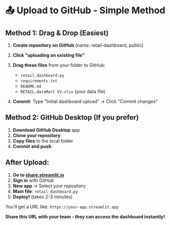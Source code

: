 # 📤 Upload to GitHub - Simple Method

## Method 1: Drag & Drop (Easiest)

1. **Create repository on GitHub** (name: retail-dashboard, public)
2. **Click "uploading an existing file"**
3. **Drag these files** from your folder to GitHub:
   - `retail_dashboard.py`
   - `requirements.txt`
   - `README.md`
   - `RETAIL.dataMart V2.xlsx` (your data file)

4. **Commit**: Type "Initial dashboard upload" → Click "Commit changes"

## Method 2: GitHub Desktop (If you prefer)

1. **Download GitHub Desktop** app
2. **Clone your repository**
3. **Copy files** to the local folder
4. **Commit and push**

## After Upload:

1. **Go to [share.streamlit.io](https://share.streamlit.io)**
2. **Sign in** with GitHub
3. **New app** → Select your repository
4. **Main file**: `retail_dashboard.py`
5. **Deploy!** (takes 2-3 minutes)

You'll get a URL like: `https://your-app.streamlit.app`

**Share this URL with your team - they can access the dashboard instantly!**